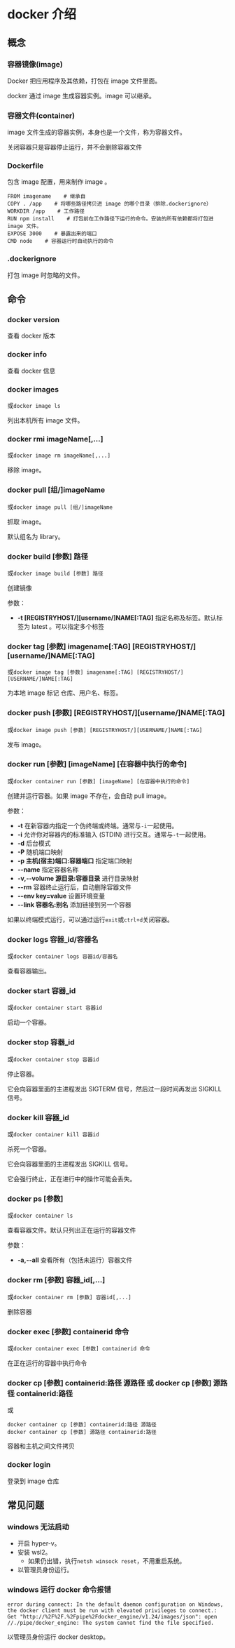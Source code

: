 # docker 介绍

## 概念

### 容器镜像(image)

Docker 把应用程序及其依赖，打包在 image 文件里面。

docker 通过 image 生成容器实例。image 可以继承。

### 容器文件(container)

image 文件生成的容器实例，本身也是一个文件，称为容器文件。

关闭容器只是容器停止运行，并不会删除容器文件

### Dockerfile

包含 image 配置，用来制作 image 。

```
FROM imagename    # 继承自
COPY . /app    # 将哪些路径拷贝进 image 的哪个目录（排除.dockerignore）
WORKDIR /app    # 工作路径
RUN npm install    # 打包前在工作路径下运行的命令。安装的所有依赖都将打包进 image 文件。
EXPOSE 3000    # 暴露出来的端口
CMD node    # 容器运行时自动执行的命令
```

### .dockerignore

打包 image 时忽略的文件。

## 命令

### docker version

查看 docker 版本

### docker info

查看 docker 信息

### docker images

或`docker image ls`

列出本机所有 image 文件。

### docker rmi imageName[,...]

或`docker image rm imageName[,...]`

移除 image。

### docker pull [组/]imageName

或`docker image pull [组/]imageName`

抓取 image。

默认组名为 library。

### docker build [参数] 路径

或`docker image build [参数] 路径`

创建镜像

参数：

- **-t [REGISTRYHOST/][username/]NAME[:TAG]** 指定名称及标签。默认标签为 latest 。可以指定多个标签

### docker tag [参数] imagename[:TAG] [REGISTRYHOST/][username/]NAME[:TAG]

或`docker image tag [参数] imagename[:TAG] [REGISTRYHOST/][USERNAME/]NAME[:TAG]`

为本地 image 标记 仓库、用户名、标签。

### docker push [参数] [REGISTRYHOST/][username/]NAME[:TAG]

或`docker image push [参数] [REGISTRYHOST/][USERNAME/]NAME[:TAG]`

发布 image。

### docker run [参数] [imageName] [在容器中执行的命令]

或`docker container run [参数] [imageName] [在容器中执行的命令]`

创建并运行容器。如果 image 不存在，会自动 pull image。

参数：

- **-t** 在新容器内指定一个伪终端或终端。通常与`-i`一起使用。
- **-i** 允许你对容器内的标准输入 (STDIN) 进行交互。通常与`-t`一起使用。
- **-d** 后台模式
- **-P** 随机端口映射
- **-p 主机(宿主)端口:容器端口** 指定端口映射
- **--name** 指定容器名称
- **-v,--volume 源目录:容器目录** 进行目录映射
- **--rm** 容器终止运行后，自动删除容器文件
- **--env key=value** 设置环境变量
- **--link 容器名:别名** 添加链接到另一个容器

如果以终端模式运行，可以通过运行`exit`或`ctrl+d`关闭容器。

### docker logs 容器\_id/容器名

或`docker container logs 容器id/容器名`

查看容器输出。

### docker start 容器\_id

或`docker container start 容器id`

启动一个容器。

### docker stop 容器\_id

或`docker container stop 容器id`

停止容器。

它会向容器里面的主进程发出 SIGTERM 信号，然后过一段时间再发出 SIGKILL 信号。

### docker kill 容器\_id

或`docker container kill 容器id`

杀死一个容器。

它会向容器里面的主进程发出 SIGKILL 信号。

它会强行终止，正在进行中的操作可能会丢失。

### docker ps [参数]

或`docker container ls`

查看容器文件。默认只列出正在运行的容器文件

参数：

- **-a,--all** 查看所有（包括未运行）容器文件

### docker rm [参数] 容器\_id[,...]

或`docker container rm [参数] 容器id[,...]`

删除容器

### docker exec [参数] containerid 命令

或`docker container exec [参数] containerid 命令`

在正在运行的容器中执行命令

### docker cp [参数] containerid:路径 源路径 或 docker cp [参数] 源路径 containerid:路径

或

```
docker container cp [参数] containerid:路径 源路径
docker container cp [参数] 源路径 containerid:路径
```

容器和主机之间文件拷贝

### docker login

登录到 image 仓库

## 常见问题

### windows 无法启动

- 开启 hyper-v。
- 安装 wsl2。
  - 如果仍出错，执行`netsh winsock reset`，不用重启系统。
- 以管理员身份运行。

### windows 运行 docker 命令报错

```
error during connect: In the default daemon configuration on Windows, the docker client must be run with elevated privileges to connect.: Get "http://%2F%2F.%2Fpipe%2Fdocker_engine/v1.24/images/json": open //./pipe/docker_engine: The system cannot find the file specified.
```

以管理员身份运行 docker desktop。